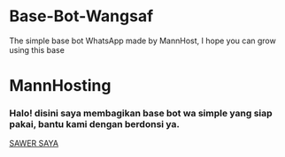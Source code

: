 # Base-Bot-Wangsaf
The simple base bot WhatsApp made by MannHost, I hope you can grow using this base

<h1>MannHosting</h1>
<h3>Halo! disini saya membagikan base bot wa simple yang siap pakai, bantu kami dengan berdonsi ya.</h3>

<a href="https://saweria.com/MannHost">SAWER SAYA</a>
